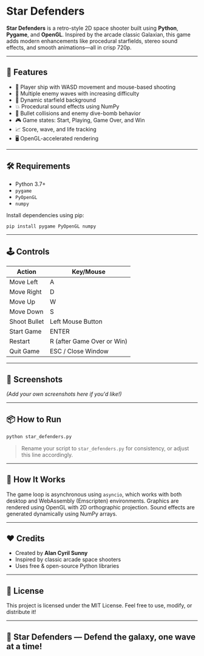 
# Star Defenders

**Star Defenders** is a retro-style 2D space shooter built using **Python**, **Pygame**, and **OpenGL**. Inspired by the arcade classic Galaxian, this game adds modern enhancements like procedural starfields, stereo sound effects, and smooth animations—all in crisp 720p.

---

## 🚀 Features

- 🔫 Player ship with WASD movement and mouse-based shooting
- 👾 Multiple enemy waves with increasing difficulty
- 🌌 Dynamic starfield background
- 💥 Procedural sound effects using NumPy
- 🎯 Bullet collisions and enemy dive-bomb behavior
- 🎮 Game states: Start, Playing, Game Over, and Win
- 📈 Score, wave, and life tracking
- 🖥️ OpenGL-accelerated rendering

---

## 🛠 Requirements

- Python 3.7+
- `pygame`
- `PyOpenGL`
- `numpy`

Install dependencies using pip:

```bash
pip install pygame PyOpenGL numpy
```

---

## 🕹 Controls

| Action         | Key/Mouse          |
|----------------|--------------------|
| Move Left      | A                  |
| Move Right     | D                  |
| Move Up        | W                  |
| Move Down      | S                  |
| Shoot Bullet   | Left Mouse Button  |
| Start Game     | ENTER              |
| Restart        | R (after Game Over or Win) |
| Quit Game      | ESC / Close Window |

---

## 📸 Screenshots

*(Add your own screenshots here if you'd like!)*

---

## 📦 How to Run

```bash
python star_defenders.py
```

> Rename your script to `star_defenders.py` for consistency, or adjust this line accordingly.

---

## 🧠 How It Works

The game loop is asynchronous using `asyncio`, which works with both desktop and WebAssembly (Emscripten) environments. Graphics are rendered using OpenGL with 2D orthographic projection. Sound effects are generated dynamically using NumPy arrays.

---

## ❤️ Credits

- Created by **Alan Cyril Sunny**
- Inspired by classic arcade space shooters
- Uses free & open-source Python libraries

---

## 📄 License

This project is licensed under the MIT License. Feel free to use, modify, or distribute it!

---

## 🌟 Star Defenders — Defend the galaxy, one wave at a time!
